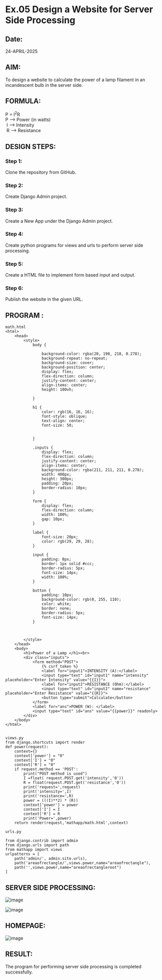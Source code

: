 # Ex.05 Design a Website for Server Side Processing
## Date:

24-APRIL-2025
## AIM:
 To design a website to calculate the power of a lamp filament in an incandescent bulb in the server side. 


## FORMULA:
P = I<sup>2</sup>R
<br> P --> Power (in watts)
<br> I --> Intensity
<br> R --> Resistance

## DESIGN STEPS:

### Step 1:
Clone the repository from GitHub.

### Step 2:
Create Django Admin project.

### Step 3:
Create a New App under the Django Admin project.

### Step 4:
Create python programs for views and urls to perform server side processing.

### Step 5:
Create a HTML file to implement form based input and output.

### Step 6:
Publish the website in the given URL.

## PROGRAM :

```
math.html
<html>
    <head>
        <style>
            body {
                
                background-color: rgba(20, 198, 218, 0.278);
                background-repeat: no-repeat;
                background-size: cover;
                background-position: center;
                display: flex;
                flex-direction: column;
                justify-content: center;
                align-items: center;
                height: 100vh;
                
            }

            h1 {
                color: rgb(16, 16, 16);
                font-style: oblique;
                text-align: center;
                font-size: 50;
                

            }

            .inputs {
                display: flex;
                flex-direction: column;
                justify-content: center;
                align-items: center;
                background-color: rgba(211, 211, 211, 0.278);
                width: 400px;
                height: 300px;
                padding: 20px;
                border-radius: 10px;
            }

            form {
                display: flex;
                flex-direction: column;
                width: 100%;
                gap: 10px;
            }

            label {
                font-size: 20px;
                color: rgb(29, 29, 28);
            }

            input {
                padding: 8px;
                border: 1px solid #ccc;
                border-radius: 5px;
                font-size: 14px;
                width: 100%;
            }

            button {
                padding: 10px;
                background-color: rgb(0, 255, 110);
                color: white;
                border: none;
                border-radius: 5px;
                font-size: 14px;
            }



        </style>
    </head>
    <body>
        <h1>Power of a Lamp </h1><br>
        <div class="inputs">
            <form method="POST">
                {% csrf_token %}
                <label for="input1">INTENSITY (A):</label>
                <input type="text" id="input1" name="intensity" placeholder="Enter Intensity" value="{{I}}">
                <label for="input2">RESISTANCE (Ohm):</label>
                <input type="text" id="input2" name="resistance" placeholder="Enter Resistance" value="{{R}}">
                <button type="submit">Calculate</button>
            </form>
            <label for="ans">POWER (W): </label>
            <input type="text" id="ans" value="{{power}}" readonly>
        </div>
    </body>
</html>


views.py
from django.shortcuts import render 
def power(request): 
    context={} 
    context['power'] = "0" 
    context['I'] = "0" 
    context['R'] = "0" 
    if request.method == 'POST': 
        print("POST method is used")
        I =float( request.POST.get('intensity','0'))
        R = float(request.POST.get('resistance','0'))
        print('request=',request) 
        print('intensity=',I) 
        print('resistance=',R) 
        power = (((I)**2) * (R))
        context['power'] = power 
        context['I'] = I
        context['R'] = R 
        print('Power=',power) 
    return render(request,'mathapp/math.html',context)

urls.py

from django.contrib import admin 
from django.urls import path 
from mathapp import views 
urlpatterns = [ 
    path('admin/', admin.site.urls), 
    path('areaofrectangle/',views.power,name="areaofrectangle"),
    path('',views.power,name="areaofrectangleroot")
]
```


## SERVER SIDE PROCESSING:

![image](https://github.com/user-attachments/assets/7f8b136a-740a-4c23-8b0b-6b3aba55993a)

![image](https://github.com/user-attachments/assets/07c6f789-e707-4bb6-a978-47a1728a60ba)

## HOMEPAGE:

![image](https://github.com/user-attachments/assets/b2c1fea3-1445-442b-a367-3f1131d79b5f)


## RESULT:
The program for performing server side processing is completed successfully.
